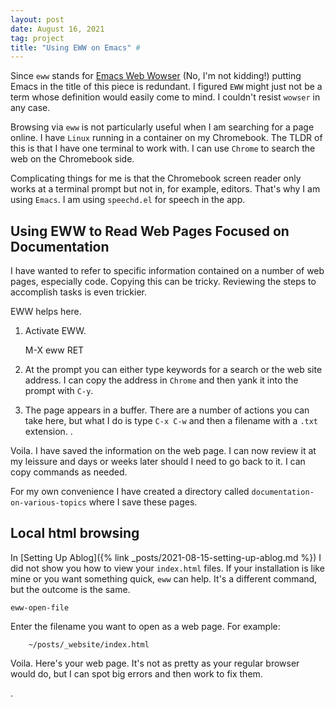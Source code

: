 ```yaml
---
layout: post
date: August 16, 2021
tag: project
title: "Using EWW on Emacs" #
---
```


Since `eww` stands for [Emacs Web Wowser][eww] (No, I'm not kidding!)
putting Emacs in the title of this piece is redundant. I figured `EWW`
might just not be a term whose definition would easily come to mind. I
couldn't resist `wowser` in any case.

Browsing via `eww` is not particularly useful when I am searching for
a page online. I have `Linux` running in a container on my Chromebook.
The TLDR of this is that I have one terminal to work with. I can use
`Chrome` to search the web on the Chromebook side.

Complicating things for me is that the Chromebook screen reader only
works at a terminal prompt but not in, for example, editors. That's
why I am using `Emacs`. I am using `speechd.el` for speech in the app.

## Using EWW to Read Web Pages Focused on Documentation ##

I have wanted to refer to specific information  contained on a number
of web pages, especially code. Copying this can be tricky. Reviewing
the steps to accomplish tasks is even trickier.

EWW helps here.

1. Activate EWW.

	M-X eww RET

2. At the prompt you can either type keywords for a search or the web
   site address. I can copy the address in `Chrome` and then yank it
   into the prompt with `C-y`.
   
3. The page appears in a buffer. There are a number of actions you can
   take here, but what I do is type `C-x C-w` and then a filename with a `.txt` extension. .

Voila. I have saved the information on the web page. I can now review
it at my leissure and days or weeks later should I need to go back to
it. I can copy commands as needed.

For my own convenience I have created a directory called
`documentation-on-various-topics` where I save these pages.

## Local html browsing ##

In [Setting Up Ablog]({% link _posts/2021-08-15-setting-up-ablog.md %}) I did not show
you how to view your `index.html` files. If your installation is like
mine or you want something quick, `eww` can help. It's a different
command, but the outcome is the same.

	eww-open-file

Enter the filename you want to open as a web page. For example:

		~/posts/_website/index.html

Voila. Here's your web page. It's not as pretty as your regular
	browser would do, but I can spot big errors and then work to fix them.



[eww]: https://www.gnu.org/software/emacs/manual/html_mono/eww.html
.
